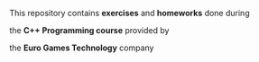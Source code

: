 This repository contains **exercises** and **homeworks** done during 

the **C++ Programming course** provided by 

the **Euro Games Technology** company
